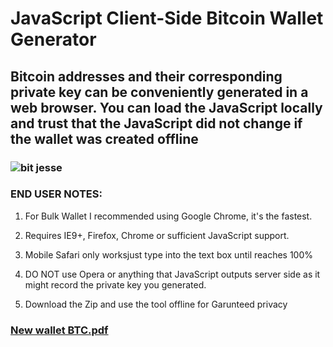 # JavaScript Client-Side Bitcoin Wallet Generator

## Bitcoin addresses and their corresponding private key can be conveniently generated in a web browser. You can load the JavaScript locally and trust that the JavaScript did not change if the wallet was created offline 

### ![bit jesse](https://github.com/sudo-self/bit.JesseJesse.com/assets/119916323/3abe4b94-f21b-4493-9cce-ac01c91bd5f1)

### END USER NOTES:

 1. For Bulk Wallet I recommended using Google Chrome, it's the fastest.

 2. Requires IE9+, Firefox, Chrome or sufficient JavaScript support.

 3. Mobile Safari only worksjust type into the text box until reaches 100%

 4. DO NOT use Opera or anything that JavaScript outputs server side as it might record the private key you generated.

 5. Download the Zip and use the tool offline for Garunteed privacy 

### [New wallet BTC.pdf](https://github.com/sudo-self/btc.JesseJesse.com/files/11446723/New.wallet.BTC.pdf)


